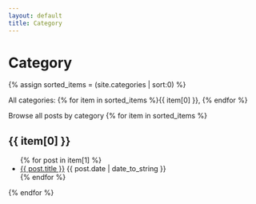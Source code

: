 ```yaml
---
layout: default
title: Category
---
```


# Category
{% assign sorted_items = (site.categories | sort:0) %}

All categories: 
{% for item in sorted_items %}{{ item[0] }}, {% endfor %}

Browse all posts by category
{% for item in sorted_items %}
  <h2>{{ item[0] }}</h2>
  <ul>
    {% for post in item[1] %}
       <li><a href="{{ site.baseurl }}{{ post.url }}">{{ post.title }}</a>
       			<span>{{ post.date | date_to_string }}</span>
    </li>
    {% endfor %}
  </ul>
{% endfor %}
